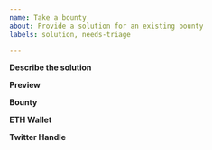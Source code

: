 ```yaml
---
name: Take a bounty
about: Provide a solution for an existing bounty
labels: solution, needs-triage

---
```


**Describe the solution**
<!-- A clear and concise description of what the solution is composed of -->


**Preview**
<!-- If possible, or visual, provide a live-preview of the solution -->


**Bounty**
<!-- A link to the original bounty -->


**ETH Wallet**
<!-- The Ethereum address for the BEPRO bounty payment -->


**Twitter Handle**
<!-- Optional -->
